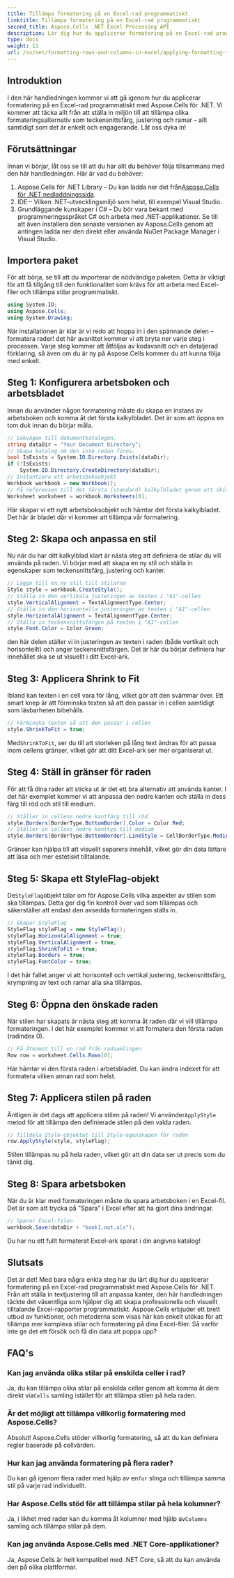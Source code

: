 ```yaml
---
title: Tillämpa formatering på en Excel-rad programmatiskt
linktitle: Tillämpa formatering på en Excel-rad programmatiskt
second_title: Aspose.Cells .NET Excel Processing API
description: Lär dig hur du applicerar formatering på en Excel-rad programmatiskt med Aspose.Cells för .NET. Den här detaljerade, steg-för-steg-guiden täcker allt från justering till gränser.
type: docs
weight: 11
url: /sv/net/formatting-rows-and-columns-in-excel/applying-formatting-to-an-excel-row/
---
```

## Introduktion
I den här handledningen kommer vi att gå igenom hur du applicerar formatering på en Excel-rad programmatiskt med Aspose.Cells för .NET. Vi kommer att täcka allt från att ställa in miljön till att tillämpa olika formateringsalternativ som teckensnittsfärg, justering och ramar – allt samtidigt som det är enkelt och engagerande. Låt oss dyka in!
## Förutsättningar
Innan vi börjar, låt oss se till att du har allt du behöver följa tillsammans med den här handledningen. Här är vad du behöver:
1.  Aspose.Cells för .NET Library – Du kan ladda ner det från[Aspose.Cells för .NET nedladdningssida](https://releases.aspose.com/cells/net/).
2. IDE – Vilken .NET-utvecklingsmiljö som helst, till exempel Visual Studio.
3. Grundläggande kunskaper i C# – Du bör vara bekant med programmeringsspråket C# och arbeta med .NET-applikationer.
Se till att även installera den senaste versionen av Aspose.Cells genom att antingen ladda ner den direkt eller använda NuGet Package Manager i Visual Studio.
## Importera paket
För att börja, se till att du importerar de nödvändiga paketen. Detta är viktigt för att få tillgång till den funktionalitet som krävs för att arbeta med Excel-filer och tillämpa stilar programmatiskt.
```csharp
using System.IO;
using Aspose.Cells;
using System.Drawing;
```
När installationen är klar är vi redo att hoppa in i den spännande delen – formatera rader!
det här avsnittet kommer vi att bryta ner varje steg i processen. Varje steg kommer att åtföljas av kodavsnitt och en detaljerad förklaring, så även om du är ny på Aspose.Cells kommer du att kunna följa med enkelt.
## Steg 1: Konfigurera arbetsboken och arbetsbladet
Innan du använder någon formatering måste du skapa en instans av arbetsboken och komma åt det första kalkylbladet. Det är som att öppna en tom duk innan du börjar måla.
```csharp
// Sökvägen till dokumentkatalogen.
string dataDir = "Your Document Directory";
// Skapa katalog om den inte redan finns.
bool IsExists = System.IO.Directory.Exists(dataDir);
if (!IsExists)
	System.IO.Directory.CreateDirectory(dataDir);
// Instantiera ett arbetsboksobjekt
Workbook workbook = new Workbook();
// Få referensen till det första (standard) kalkylbladet genom att skicka dess arkindex
Worksheet worksheet = workbook.Worksheets[0];
```
Här skapar vi ett nytt arbetsboksobjekt och hämtar det första kalkylbladet. Det här är bladet där vi kommer att tillämpa vår formatering.
## Steg 2: Skapa och anpassa en stil
Nu när du har ditt kalkylblad klart är nästa steg att definiera de stilar du vill använda på raden. Vi börjar med att skapa en ny stil och ställa in egenskaper som teckensnittsfärg, justering och kanter.
```csharp
// Lägga till en ny stil till stilarna
Style style = workbook.CreateStyle();
// Ställa in den vertikala justeringen av texten i "A1"-cellen
style.VerticalAlignment = TextAlignmentType.Center;
// Ställa in den horisontella justeringen av texten i "A1"-cellen
style.HorizontalAlignment = TextAlignmentType.Center;
// Ställa in teckensnittsfärgen på texten i "A1"-cellen
style.Font.Color = Color.Green;
```
den här delen ställer vi in justeringen av texten i raden (både vertikalt och horisontellt) och anger teckensnittsfärgen. Det är här du börjar definiera hur innehållet ska se ut visuellt i ditt Excel-ark.
## Steg 3: Applicera Shrink to Fit
Ibland kan texten i en cell vara för lång, vilket gör att den svämmar över. Ett smart knep är att förminska texten så att den passar in i cellen samtidigt som läsbarheten bibehålls.
```csharp
// Förminska texten så att den passar i cellen
style.ShrinkToFit = true;
```
 Med`ShrinkToFit`, ser du till att storleken på lång text ändras för att passa inom cellens gränser, vilket gör att ditt Excel-ark ser mer organiserat ut.
## Steg 4: Ställ in gränser för raden
För att få dina rader att sticka ut är det ett bra alternativ att använda kanter. I det här exemplet kommer vi att anpassa den nedre kanten och ställa in dess färg till röd och stil till medium.
```csharp
// Ställer in cellens nedre kantfärg till röd
style.Borders[BorderType.BottomBorder].Color = Color.Red;
// Ställer in cellens nedre kanttyp till medium
style.Borders[BorderType.BottomBorder].LineStyle = CellBorderType.Medium;
```
Gränser kan hjälpa till att visuellt separera innehåll, vilket gör din data lättare att läsa och mer estetiskt tilltalande.
## Steg 5: Skapa ett StyleFlag-objekt
 De`StyleFlag`objekt talar om för Aspose.Cells vilka aspekter av stilen som ska tillämpas. Detta ger dig fin kontroll över vad som tillämpas och säkerställer att endast den avsedda formateringen ställs in.
```csharp
// Skapar StyleFlag
StyleFlag styleFlag = new StyleFlag();
styleFlag.HorizontalAlignment = true;
styleFlag.VerticalAlignment = true;
styleFlag.ShrinkToFit = true;
styleFlag.Borders = true;
styleFlag.FontColor = true;
```
I det här fallet anger vi att horisontell och vertikal justering, teckensnittsfärg, krympning av text och ramar alla ska tillämpas.
## Steg 6: Öppna den önskade raden
När stilen har skapats är nästa steg att komma åt raden där vi vill tillämpa formateringen. I det här exemplet kommer vi att formatera den första raden (radindex 0).
```csharp
// Få åtkomst till en rad från radsamlingen
Row row = worksheet.Cells.Rows[0];
```
Här hämtar vi den första raden i arbetsbladet. Du kan ändra indexet för att formatera vilken annan rad som helst.
## Steg 7: Applicera stilen på raden
 Äntligen är det dags att applicera stilen på raden! Vi använder`ApplyStyle` metod för att tillämpa den definierade stilen på den valda raden.
```csharp
// Tilldela Style-objektet till Style-egenskapen för raden
row.ApplyStyle(style, styleFlag);
```
Stilen tillämpas nu på hela raden, vilket gör att din data ser ut precis som du tänkt dig.
## Steg 8: Spara arbetsboken
När du är klar med formateringen måste du spara arbetsboken i en Excel-fil. Det är som att trycka på "Spara" i Excel efter att ha gjort dina ändringar.
```csharp
// Sparar Excel-filen
workbook.Save(dataDir + "book1.out.xls");
```
Du har nu ett fullt formaterat Excel-ark sparat i din angivna katalog!
## Slutsats
Det är det! Med bara några enkla steg har du lärt dig hur du applicerar formatering på en Excel-rad programmatiskt med Aspose.Cells för .NET. Från att ställa in textjustering till att anpassa kanter, den här handledningen täckte det väsentliga som hjälper dig att skapa professionella och visuellt tilltalande Excel-rapporter programmatiskt. 
Aspose.Cells erbjuder ett brett utbud av funktioner, och metoderna som visas här kan enkelt utökas för att tillämpa mer komplexa stilar och formatering på dina Excel-filer. Så varför inte ge det ett försök och få din data att poppa upp?
## FAQ's
### Kan jag använda olika stilar på enskilda celler i rad?  
Ja, du kan tillämpa olika stilar på enskilda celler genom att komma åt dem direkt via`Cells` samling istället för att tillämpa stilen på hela raden.
### Är det möjligt att tillämpa villkorlig formatering med Aspose.Cells?  
Absolut! Aspose.Cells stöder villkorlig formatering, så att du kan definiera regler baserade på cellvärden.
### Hur kan jag använda formatering på flera rader?  
 Du kan gå igenom flera rader med hjälp av en`for` slinga och tillämpa samma stil på varje rad individuellt.
### Har Aspose.Cells stöd för att tillämpa stilar på hela kolumner?  
 Ja, i likhet med rader kan du komma åt kolumner med hjälp av`Columns` samling och tillämpa stilar på dem.
### Kan jag använda Aspose.Cells med .NET Core-applikationer?  
Ja, Aspose.Cells är helt kompatibel med .NET Core, så att du kan använda den på olika plattformar.
